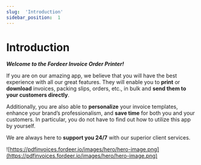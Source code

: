 ```yaml
---
slug:  'Introduction'
sidebar_position:  1
---
```

# Introduction

***Welcome to the Fordeer Invoice Order Printer!*** 

If you are on our amazing app, we believe that you will have the best experience with all our great features. They will enable you to **print** or **download** invoices, packing slips, orders, etc., in bulk and **send them to your customers directly**. 

Additionally, you are also able to **personalize** your invoice templates, enhance your brand’s professionalism, and **save time** for both you and your customers. In particular, you do not have to find out how to utilize this app by yourself. 

We are always here to **support you 24/7** with our superior client services.

![https://pdfinvoices.fordeer.io/images/hero/hero-image.png](https://pdfinvoices.fordeer.io/images/hero/hero-image.png)
